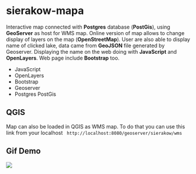 # sierakow-mapa
  Interactive map connected with **Postgres** database (**PostGis**), using **GeoServer** as host for WMS map. 
  Online version of map allows to change display of layers on the map (**OpenStreetMap**). 
  User are also able to display name of clicked lake, data came from **GeoJSON** file generated by Geoserver. Displaying the name on the web doing with **JavaScript** and **OpenLayers**. 
  Web page include **Bootstrap** too.
  
  * JavaScript
  * OpenLayers
  * Bootstrap
  * Geoserver
  * Postgres PostGis
  
  ## QGIS
  Map can also be loaded in QGIS as WMS map. To do that you can use this link from your localhost
 ` http://localhost:8080/geoserver/sierakow/wms`
  
  ## Gif Demo
  ![](screen.gif)
 
